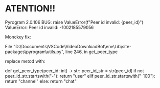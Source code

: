 # ATENTION!! 
Pyrogram 2.0.106
BUG:
    raise ValueError(f"Peer id invalid: {peer_id}")
    ValueError: Peer id invalid: -1002185579056

Monckey fix:

File "D:\Doccuments\VSCode\VideoDownloadBot\env\Lib\site-packages\pyrogram\utils.py", line 246, in get_peer_type

replace metod with:

def get_peer_type(peer_id: int) -> str:
    peer_id_str = str(peer_id)
    if not peer_id_str.startswith("-"):
        return "user"
    elif peer_id_str.startswith("-100"):
        return "channel"
    else:
        return "chat"
